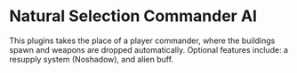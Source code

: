 # Natural Selection Commander AI
This plugins takes the place of a player commander, where the buildings spawn and weapons are dropped automatically. Optional features include: a resupply system (Noshadow), and alien buff.
